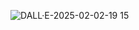 ![DALL·E-2025-02-02-19 15](https://github.com/user-attachments/assets/b4f52488-86f7-465e-8575-9b44b099b71a)
